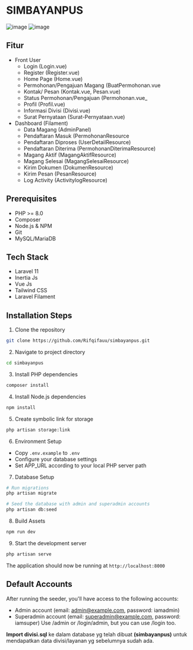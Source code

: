 # SIMBAYANPUS
![image](https://github.com/user-attachments/assets/5ba899f9-baa6-4dae-9ce5-44b930ac980f)
![image](https://github.com/user-attachments/assets/c8303b02-49b6-4b10-a8b7-e319fb0c926a)


## Fitur
- Front User
    - Login (Login.vue)
    - Register (Register.vue)
    - Home Page (Home.vue)
    - Permohonan/Pengajuan Magang (BuatPermohonan.vue
    - Kontak/ Pesan (Kontak.vue, Pesan.vue)
    - Status Permohonan/Pengajuan (Permohonan.vue_
    - Profil (Profil.vue)
    - Informasi Divisi (Divisi.vue)
    - Surat Pernyataan (Surat-Pernyataan.vue)
- Dashboard (Filament)
    - Data Magang (AdminPanel)
    - Pendaftaran Masuk (PermohonanResource
    - Pendaftaran Diproses (UserDetailResource)
    - Pendaftaran Diterima (PermohonanDiterimaResource)
    - Magang Aktif (MagangAktifResource)
    - Magang Selesai (MagangSelesaiResource)
    - Kirim Dokumen (DokumenResource)
    - Kirim Pesan (PesanResource)
    - Log Activity (ActivitylogResource)

## Prerequisites
- PHP >= 8.0
- Composer
- Node.js & NPM
- Git
- MySQL/MariaDB
## Tech Stack
- Laravel 11
- Inertia Js
- Vue Js
- Tailwind CSS
- Laravel Filament
## Installation Steps

1. Clone the repository
```bash
git clone https://github.com/Rifqifauu/simbayanpus.git
```

2. Navigate to project directory
```bash
cd simbayanpus
```

3. Install PHP dependencies
```bash
composer install
```

4. Install Node.js dependencies
```bash
npm install
```

5. Create symbolic link for storage
```bash
php artisan storage:link
```

6. Environment Setup
- Copy `.env.example` to `.env`
- Configure your database settings
- Set APP_URL according to your local PHP server path

7. Database Setup
```bash
# Run migrations
php artisan migrate

# Seed the database with admin and superadmin accounts
php artisan db:seed
```

8. Build Assets
```bash
npm run dev
```

9. Start the development server
```bash
php artisan serve
```

The application should now be running at `http://localhost:8000`

## Default Accounts
After running the seeder, you'll have access to the following accounts:
- Admin account (email: admin@example.com, password: iamadmin)
- Superadmin account (email: superadmin@example.com, password: iamsuper)
Use /admin or /login/admin, but you can use /login too.

**Import divisi.sql** ke dalam database yg telah dibuat **(simbayanpus)** untuk mendapatkan data divisi/layanan yg sebelumnya sudah ada.
